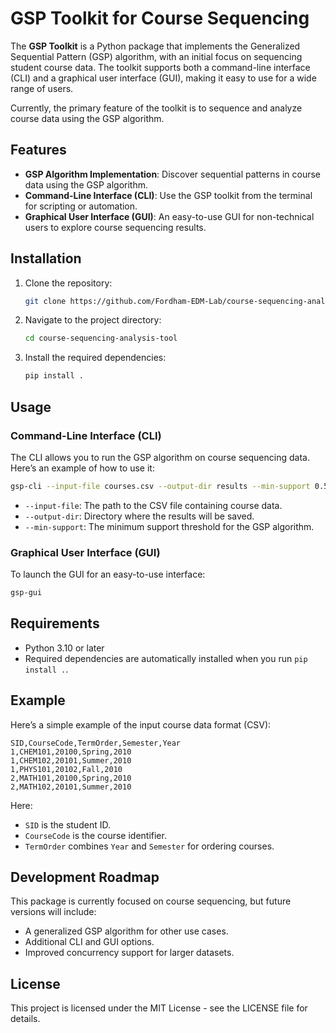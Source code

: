 # GSP Toolkit for Course Sequencing

The **GSP Toolkit** is a Python package that implements the Generalized Sequential Pattern (GSP) algorithm, with an initial focus on sequencing student course data. The toolkit supports both a command-line interface (CLI) and a graphical user interface (GUI), making it easy to use for a wide range of users.

Currently, the primary feature of the toolkit is to sequence and analyze course data using the GSP algorithm.

## Features

- **GSP Algorithm Implementation**: Discover sequential patterns in course data using the GSP algorithm.
- **Command-Line Interface (CLI)**: Use the GSP toolkit from the terminal for scripting or automation.
- **Graphical User Interface (GUI)**: An easy-to-use GUI for non-technical users to explore course sequencing results.

## Installation

1. Clone the repository:
   ```bash
   git clone https://github.com/Fordham-EDM-Lab/course-sequencing-analysis-tool.git
   ```

2. Navigate to the project directory:
   ```bash
   cd course-sequencing-analysis-tool
   ```

3. Install the required dependencies:
   ```bash
   pip install .
   ```

## Usage

### Command-Line Interface (CLI)

The CLI allows you to run the GSP algorithm on course sequencing data. Here’s an example of how to use it:

```bash
gsp-cli --input-file courses.csv --output-dir results --min-support 0.5
```

- `--input-file`: The path to the CSV file containing course data.
- `--output-dir`: Directory where the results will be saved.
- `--min-support`: The minimum support threshold for the GSP algorithm.

### Graphical User Interface (GUI)

To launch the GUI for an easy-to-use interface:

```bash
gsp-gui
```

## Requirements

- Python 3.10 or later
- Required dependencies are automatically installed when you run `pip install .`.

## Example

Here’s a simple example of the input course data format (CSV):

```csv
SID,CourseCode,TermOrder,Semester,Year
1,CHEM101,20100,Spring,2010
1,CHEM102,20101,Summer,2010
1,PHYS101,20102,Fall,2010
2,MATH101,20100,Spring,2010
2,MATH102,20101,Summer,2010
```

Here:
- `SID` is the student ID.
- `CourseCode` is the course identifier.
- `TermOrder` combines `Year` and `Semester` for ordering courses.

## Development Roadmap

This package is currently focused on course sequencing, but future versions will include:
- A generalized GSP algorithm for other use cases.
- Additional CLI and GUI options.
- Improved concurrency support for larger datasets.

## License

This project is licensed under the MIT License - see the LICENSE file for details.